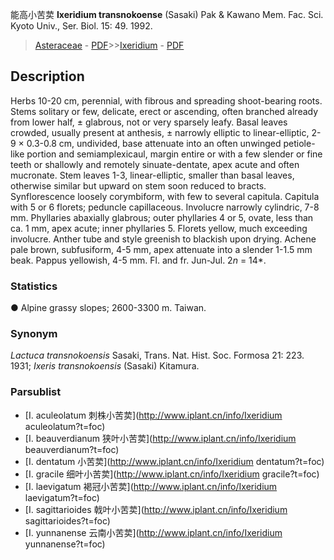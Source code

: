 能高小苦荬 **Ixeridium transnokoense** (Sasaki) Pak & Kawano Mem. Fac. Sci. Kyoto Univ., Ser. Biol. 15: 49. 1992.

> [Asteraceae](http://www.iplant.cn/info/Asteraceae?t=foc) - [PDF](http://www.iplant.cn/foc/pdf/Asteraceae.pdf)>>[Ixeridium](http://www.iplant.cn/info/Ixeridium?t=foc) - [PDF](http://www.iplant.cn/foc/pdf/Ixeridium.pdf)

## Description

Herbs 10-20 cm, perennial, with fibrous and spreading shoot-bearing roots. Stems solitary or few, delicate, erect or ascending, often branched already from lower half, ± glabrous, not or very sparsely leafy. Basal leaves crowded, usually present at anthesis, ± narrowly elliptic to linear-elliptic, 2-9 × 0.3-0.8 cm, undivided, base attenuate into an often unwinged petiole-like portion and semiamplexicaul, margin entire or with a few slender or fine teeth or shallowly and remotely sinuate-dentate, apex acute and often mucronate. Stem leaves 1-3, linear-elliptic, smaller than basal leaves, otherwise similar but upward on stem soon reduced to bracts. Synflorescence loosely corymbiform, with few to several capitula. Capitula with 5 or 6 florets; peduncle capillaceous. Involucre narrowly cylindric, 7-8 mm. Phyllaries abaxially glabrous; outer phyllaries 4 or 5, ovate, less than ca. 1 mm, apex acute; inner phyllaries 5. Florets yellow, much exceeding involucre. Anther tube and style greenish to blackish upon drying. Achene pale brown, subfusiform, 4-5 mm, apex attenuate into a slender 1-1.5 mm beak. Pappus yellowish, 4-5 mm. Fl. and fr. Jun-Jul. 2*n* = 14*.

### Statistics
● Alpine grassy slopes; 2600-3300 m. Taiwan.

### Synonym
*Lactuca transnokoensis* Sasaki, Trans. Nat. Hist. Soc. Formosa 21: 223. 1931; *Ixeris transnokoensis* (Sasaki) Kitamura.

### Parsublist

* [I.  aculeolatum  刺株小苦荬](http://www.iplant.cn/info/Ixeridium aculeolatum?t=foc)
* [I.  beauverdianum  狭叶小苦荬](http://www.iplant.cn/info/Ixeridium beauverdianum?t=foc)
* [I.  dentatum  小苦荬](http://www.iplant.cn/info/Ixeridium dentatum?t=foc)
* [I.  gracile  细叶小苦荬](http://www.iplant.cn/info/Ixeridium gracile?t=foc)
* [I.  laevigatum  褐冠小苦荬](http://www.iplant.cn/info/Ixeridium laevigatum?t=foc)
* [I.  sagittarioides  戟叶小苦荬](http://www.iplant.cn/info/Ixeridium sagittarioides?t=foc)
* [I.  yunnanense  云南小苦荬](http://www.iplant.cn/info/Ixeridium yunnanense?t=foc)
